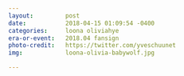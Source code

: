 ```yaml
---
layout:         post
date:           2018-04-15 01:09:54 -0400
categories:     loona oliviahye
era-or-event:   2018.04 fansign
photo-credit:   https://twitter.com/yveschuunet
img:            loona-olivia-babywolf.jpg

---
```

